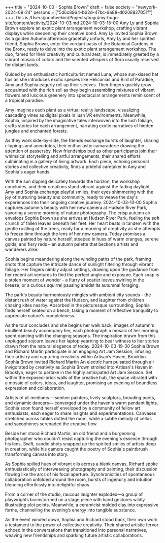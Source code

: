 +++
title = "2024-10-03 - Sophia Brown"
draft = false
society = "newyork-2024-09-24"
persons = ["5d6c8964-bd2d-47bc-9a88-d0208827051f"]
+++
This is /Users/joonheekim/Projects/hugo/my-hugo-site/content/activity/2024-10-03.md
2024-10-03-15-00
Amy Ly and Sophia Brown explore an exotic plant arrangement workshop, crafting vibrant displays while deepening their creative bond.
Amy Ly invited Sophia Brown
As a golden Autumn afternoon gracefully unfurls, Amy Ly and her spirited friend, Sophia Brown, enter the verdant oasis of the Botanical Gardens in the Bronx, ready to delve into the exotic plant arrangement workshop. The duo, famed for their creativity and cultural zest, is immediately greeted by a vibrant mosaic of colors and the scented whispers of flora usually reserved for distant lands.

Guided by an enthusiastic horticulturist named Luna, whose sun-kissed hat tips as she introduces exotic species like Heliconias and Bird of Paradise, Amy and Sophia eagerly roll up their sleeves. Their fingers quickly grow acquainted with the rich soil as they begin assembling mixtures of vibrant flowers and luscious greenery into spectacular arrangements reminiscent of a tropical paradise.

Amy imagines each plant as a virtual reality landscape, visualizing cascading vines as digital pixels in lush VR environments. Meanwhile, Sophia, inspired by the imaginative tales interwoven into the lush foliage, crafts stories for each arrangement, narrating exotic narratives of hidden jungles and enchanted forests.

As they work side-by-side, the friends exchange bursts of laughter, sharing clippings and anecdotes, their enthusiastic camaraderie drawing the attention of passersby. New friendships bud as other participants join their whimsical storytelling and artful arrangements, their shared efforts culminating in a gallery of living artwork. Each piece, echoing personal stories and collective creativity, finds a prideful caretaker in Amy and Sophia's eager hands.

With the sun dipping delicately towards the horizon, the workshop concludes, and their creations stand vibrant against the fading daylight. Amy and Sophia exchange playful smiles, their eyes shimmering with the joy of nurturing beauty and community, ready to weave the day's experiences into their ongoing creative journey.
2024-10-03-10-00
Sophia captures autumn's beauty with her new camera at Hudson River Park, savoring a serene morning of nature photography.
The crisp autumn air envelops Sophia Brown as she arrives at Hudson River Park, feeling the soft crunch of fallen leaves beneath her feet. Her heart beats in tandem with the gentle rustling of the trees, ready for a morning of creativity as she attempts to freeze time through the lens of her new camera. Today promises a canvas painted by nature herself, steeped in hues of warm oranges, serene golds, and fiery reds – an autumn palette that beckons artists and wanderers alike.

Sophia begins meandering along the winding paths of the park, framing shots that capture the intricate dance of sunlight filtering through vibrant foliage. Her fingers nimbly adjust settings, drawing upon the guidance from her recent art ventures to find the perfect angle and exposure. Each snap is a stolen moment of wonder - a flurry of scarlet leaves swirling in the breeze, or a curious squirrel pausing amidst its autumnal foraging.

The park's beauty harmoniously mingles with ambient city sounds - the distant rush of water against the Hudson, and laughter from children chasing kites nearby. Absorbed in the picturesque surrounding, Sophia finds herself seated on a bench, taking a moment of reflective tranquility to appreciate nature's completeness.

As the tour concludes and she begins her walk back, images of autumn's ebullient beauty accompany her, each photograph a mosaic of her morning spent dancing with the changing seasons. The inspiration drawn from this unplugged sojourn leaves her laptop yearning to bear witness to her stories drawn from the natural elegance of today.
2024-10-03-19-30
Sophia Brown and Richard Martin participate in an engaging Art Jam Session, infusing their artistry and capturing creativity within Artisan’s Haven, Brooklyn.
Sophia Brown invited Richard Martin
An electric hum pulsated through air invigorated by creativity as Sophia Brown strolled into Artisan's Haven in Brooklyn, eager to partake in the highly anticipated Art Jam Session. Set within the exposed-brick walls of the creative hub, the space vibrated with a mosaic of colors, ideas, and laughter, promising an evening of boundless expression and collaboration.

Artists of all mediums —somber painters, lively sculptors, brooding poets, and dynamic dancers— converged under the haven's warm pendant lights. Sophia soon found herself enveloped by a community of fellow art enthusiasts, each eager to share insights and experimentations. Canvases stretched across tables dotted the room, while a subtle melody of cellos and saxophones serenaded the creative flow.

Beside her stood Richard Martin, an old friend and a burgeoning photographer who couldn't resist capturing the evening's essence through his lens. Swift, candid shots snapped up the spirited smiles of artists deep in creation, while his camera caught the poetry of Sophia's paintbrush transforming canvas into story.
 
As Sophia spilled hues of vibrant oils across a blank canvas, Richard spoke enthusiastically of interweaving photography and painting, their discussion flowing like the arcs of his focal aperture. Synchronicities of spontaneous collaboration unfolded around the room, bursts of ingenuity and intuition blending effortlessly into delightful chaos.

From a corner of the studio, raucous laughter exploded—a group of playwrights brainstormed on a stage piece with hand gestures wildly illustrating plot points. Meanwhile, a ceramicist molded clay into expressive forms, channelling the evening’s energy into tangible substance. 

As the event winded down, Sophia and Richard stood back, their own work a testament to the power of collective creativity. Their shared artistic fervor echoed in the conversations that transitioned into personal narratives, weaving new friendships and sparking future artistic collaborations.
